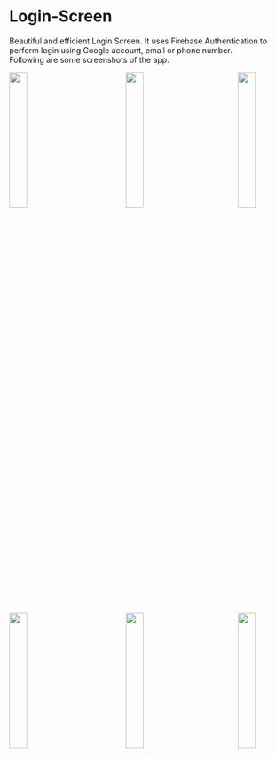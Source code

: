 # Login-Screen
Beautiful and efficient Login Screen. It uses Firebase Authentication to perform login using Google account, email or phone number.  
Following are some screenshots of the app.  

<pre>
<img width="25%" height="25%" src="https://user-images.githubusercontent.com/30290570/82465335-c82b8780-9adc-11ea-9700-fa4e4f4fb2ab.jpg">          <img width="25%" height="25%" src="https://user-images.githubusercontent.com/30290570/82465762-41c37580-9add-11ea-9ca2-b9073f8c3b21.jpg">         <img width="25%" height="25%" src="https://user-images.githubusercontent.com/30290570/82466303-da59f580-9add-11ea-9d26-e1cb10414678.jpg">  
<img width="25%" height="25%" src="https://user-images.githubusercontent.com/30290570/82466713-610ed280-9ade-11ea-8875-927d962fdb93.jpg">          <img width="25%" height="25%" src="https://user-images.githubusercontent.com/30290570/82467083-dda1b100-9ade-11ea-832e-08b947dcc9cb.jpg">         <img width="25%" height="25%" src="https://user-images.githubusercontent.com/30290570/82467133-ee522700-9ade-11ea-902c-772b6a591558.jpg"> 
</pre>

